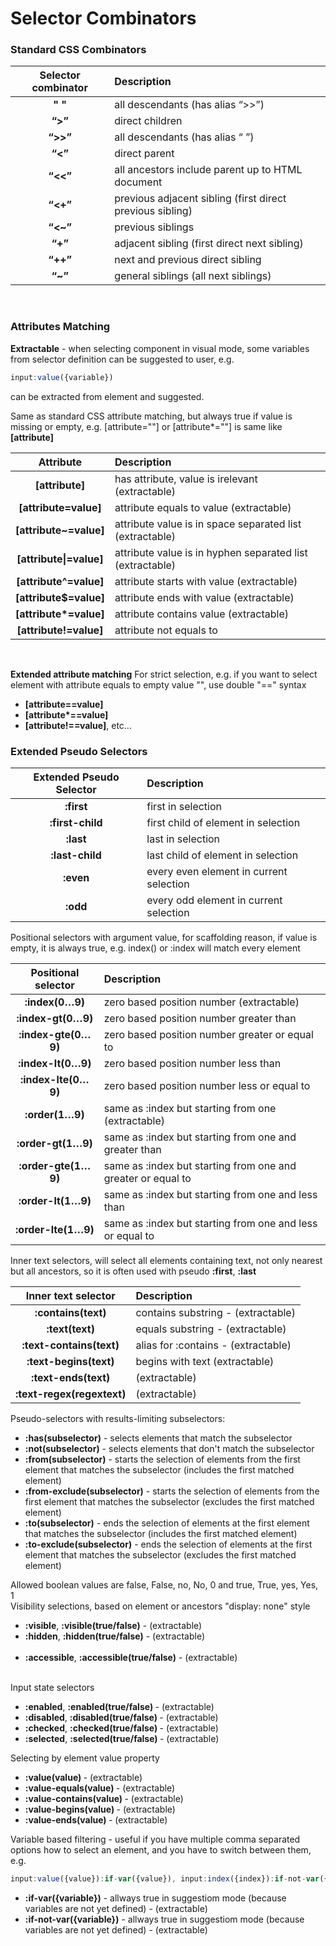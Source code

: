 # Selector Combinators 

### Standard CSS Combinators

<table>
    <thead>
        <tr>
            <th style="text-align:center">Selector combinator</th>
            <th style="text-align:left">Description</th>
        </tr>
    </thead>
    <tbody>
        <tr>
            <td style="text-align:center"><strong>&quot; &quot;</strong></td>
            <td style="text-align:left">all descendants (has alias “&gt;&gt;”)</td>
        </tr>
        <tr>
            <td style="text-align:center"><strong>“&gt;”</strong></td>
            <td style="text-align:left">direct children</td>
        </tr>
        <tr>
            <td style="text-align:center"><strong>“&gt;&gt;”</strong></td>
            <td style="text-align:left">all descendants (has alias “ ”)</td>
        </tr>
        <tr>
            <td style="text-align:center"><strong>“&lt;”</strong></td>
            <td style="text-align:left">direct parent</td>
        </tr>
        <tr>
            <td style="text-align:center"><strong>“&lt;&lt;”</strong></td>
            <td style="text-align:left">all ancestors include parent up to HTML document</td>
        </tr>
        <tr>
            <td style="text-align:center"><strong>“&lt;+”</strong></td>
            <td style="text-align:left">previous adjacent sibling (first direct previous sibling)</td>
        </tr>
        <tr>
            <td style="text-align:center"><strong>“&lt;~”</strong></td>
            <td style="text-align:left">previous siblings</td>
        </tr>
        <tr>
            <td style="text-align:center"><strong>“+”</strong></td>
            <td style="text-align:left">adjacent sibling (first direct next sibling)</td>
        </tr>
        <tr>
            <td style="text-align:center"><strong>“++”</strong></td>
            <td style="text-align:left">next and previous direct sibling</td>
        </tr>
        <tr>
            <td style="text-align:center"><strong>“~”</strong></td>
            <td style="text-align:left">general siblings (all next siblings)</td>
        </tr>
    </tbody>
</table>

<br>

### Attributes Matching 

**Extractable** - when selecting component in visual mode, some variables from selector definition can be suggested to user, e.g. 
```javascript
input:value({variable}) 
``` 
can be extracted from element and suggested.

Same as standard CSS attribute matching, but always true if value is missing or empty, e.g. [attribute=""] or [attribute\*=""] is same like **[attribute]**     

<table>
    <thead>
        <tr>
            <th style="text-align:center">Attribute</th>
            <th style="text-align:left">Description</th>
        </tr>
    </thead>
    <tbody>
        <tr>
            <td style="text-align:center"><strong>[attribute]</strong></td>
            <td style="text-align:left">has attribute, value is irelevant (extractable)</td>
        </tr>
        <tr>
            <td style="text-align:center"><strong>[attribute=value]</strong></td>
            <td style="text-align:left">attribute equals to value (extractable)</td>
        </tr>
        <tr>
            <td style="text-align:center"><strong>[attribute~=value]</strong></td>
            <td style="text-align:left">attribute value is in space separated list (extractable)</td>
        </tr>
        <tr>
            <td style="text-align:center"><strong>[attribute|=value]</strong></td>
            <td style="text-align:left">attribute value is in hyphen separated list (extractable)</td>
        </tr>
        <tr>
            <td style="text-align:center"><strong>[attribute^=value]</strong></td>
            <td style="text-align:left">attribute starts with value (extractable)</td>
        </tr>
        <tr>
            <td style="text-align:center"><strong>[attribute$=value]</strong></td>
            <td style="text-align:left">attribute ends with value (extractable)</td>
        </tr>
        <tr>
            <td style="text-align:center"><strong>[attribute*=value]</strong></td>
            <td style="text-align:left">attribute contains value (extractable)</td>
        </tr>
        <tr>
            <td style="text-align:center"><strong>[attribute!=value]</strong></td>
            <td style="text-align:left">attribute not equals to</td>
        </tr>
    </tbody>
</table>
<br>

**Extended attribute matching**
For strict selection, e.g. if you want to select element with attribute equals to empty value "", use double "==" syntax

* **[attribute==value]**
* **[attribute\*==value]**
* **[attribute!==value]**, etc…  


### Extended Pseudo Selectors
<table>
    <thead>
        <tr>
            <th style="text-align:center">Extended Pseudo Selector</th>
            <th style="text-align:left">Description</th>
        </tr>
    </thead>
    <tbody>
        <tr>
            <td style="text-align:center"><strong>:first</strong></td>
            <td style="text-align:left">first in selection</td>
        </tr>
        <tr>
            <td style="text-align:center"><strong>:first-child</strong></td>
            <td style="text-align:left">first child of element in selection</td>
        </tr>
        <tr>
            <td style="text-align:center"><strong>:last</strong></td>
            <td style="text-align:left">last in selection</td>
        </tr>
        <tr>
            <td style="text-align:center"><strong>:last-child</strong></td>
            <td style="text-align:left">last child of element in selection</td>
        </tr>
        <tr>
            <td style="text-align:center"><strong>:even</strong></td>
            <td style="text-align:left">every even element in current selection</td>
        </tr>
        <tr>
            <td style="text-align:center"><strong>:odd</strong></td>
            <td style="text-align:left">every odd element in current selection</td>
        </tr>
    </tbody>
</table>


Positional selectors with argument value, for scaffolding reason, if value is empty, it is always true, e.g. index() or :index will match every element      

<table>
    <thead>
        <tr>
            <th style="text-align:center">Positional selector</th>
            <th style="text-align:left">Description</th>
        </tr>
    </thead>
    <tbody>
        <tr>
            <td style="text-align:center"><strong>:index(0…9)</strong></td>
            <td style="text-align:left">zero based position number (extractable)</td>
        </tr>
        <tr>
            <td style="text-align:center"><strong>:index-gt(0…9)</strong></td>
            <td style="text-align:left">zero based position number greater than</td>
        </tr>
        <tr>
            <td style="text-align:center"><strong>:index-gte(0…9)</strong></td>
            <td style="text-align:left">zero based position number greater or equal to </td>
        </tr>
        <tr>
            <td style="text-align:center"><strong>:index-lt(0…9)</strong></td>
            <td style="text-align:left">zero based position number less than </td>
        </tr>
        <tr>
            <td style="text-align:center"><strong>:index-lte(0…9)</strong></td>
            <td style="text-align:left">zero based position number less or equal to</td>
        </tr>
        <tr>
            <td style="text-align:center"><strong>:order(1…9)</strong></td>
            <td style="text-align:left">same as :index but starting from one (extractable)</td>
        </tr>
        <tr>
            <td style="text-align:center"><strong>:order-gt(1…9)</strong></td>
            <td style="text-align:left">same as :index but starting from one and greater than </td>
        </tr>
        <tr>
            <td style="text-align:center"><strong>:order-gte(1…9)</strong></td>
            <td style="text-align:left">same as :index but starting from one and greater or equal to</td>
        </tr>
        <tr>
            <td style="text-align:center"><strong>:order-lt(1…9)</strong></td>
            <td style="text-align:left">same as :index but starting from one and less than</td>
        </tr>
        <tr>
            <td style="text-align:center"><strong>:order-lte(1…9)</strong></td>
            <td style="text-align:left">same as :index but starting from one and less or equal to</td>
        </tr>
    </tbody>
</table>

Inner text selectors, will select all elements containing text, not only nearest but all ancestors, so it is often used with pseudo <b>:first</b>, <b>:last</b>      

<table>
    <thead>
        <tr>
            <th style="text-align:center">Inner text selector</th>
            <th style="text-align:left">Description</th>
        </tr>
    </thead>
    <tbody>
        <tr>
            <td style="text-align:center"><strong>:contains(text)</strong></td>
            <td style="text-align:left">contains substring - (extractable)</td>
        </tr>
        <tr>
            <td style="text-align:center"><strong>:text(text)</strong></td>
            <td style="text-align:left">equals substring - (extractable)</td>
        </tr>
        <tr>
            <td style="text-align:center"><strong>:text-contains(text)</strong></td>
            <td style="text-align:left">alias for :contains - (extractable)</td>
        </tr>
        <tr>
            <td style="text-align:center"><strong>:text-begins(text)</strong></td>
            <td style="text-align:left">begins with text (extractable)</td>
        </tr>
        <tr>
            <td style="text-align:center"><strong>:text-ends(text)</strong></td>
            <td style="text-align:left">(extractable)</td>
        </tr>
        <tr>
            <td style="text-align:center"><strong>:text-regex(regextext)</strong></td>
            <td style="text-align:left">(extractable)</td>
        </tr>
    </tbody>
</table>

Pseudo-selectors with results-limiting subselectors:
<ul>
    <li> <b>:has(subselector)</b> -  selects elements that match the subselector</li>
    <li> <b>:not(subselector)</b> - selects elements that don't match the subselector</li>
    <li> <b>:from(subselector)</b> - starts the selection of elements from the first element that matches the subselector (includes the first matched element)</li>
    <li> <b>:from-exclude(subselector)</b> - starts the selection of elements from the first element that matches the subselector (excludes the first matched element)</li>
    <li> <b>:to(subselector)</b> - ends the selection of elements at the first element that matches the subselector (includes the first matched element)</li>
    <li> <b>:to-exclude(subselector)</b> - ends the selection of elements at the first element that matches the subselector (excludes the first matched element)</li>
</ul>

Allowed boolean values are false, False, no, No, 0 and true, True, yes, Yes, 1      
Visibility selections, based on element or ancestors "display: none" style  
<ul>
    <li> <b>:visible</b>, <b>:visible(true/false)</b> - (extractable)  </li>
    <li> <b>:hidden</b>, <b>:hidden(true/false)</b> - (extractable) </li>      
    <li> <b>:accessible</b>, <b>:accessible(true/false)</b> - (extractable)</li>      
</ul>

Input state selectors  
<ul>
    <li> <b>:enabled</b>, <b>:enabled(true/false) </b>- (extractable)  </li>
    <li> <b>:disabled</b>, <b>:disabled(true/false) </b>- (extractable)  </li>
    <li> <b>:checked</b>, <b>:checked(true/false) </b>- (extractable)  </li>
    <li> <b>:selected</b>, <b>:selected(true/false) </b>- (extractable) </li>  
</ul>

Selecting by element value property  
<ul>
    <li> <b>:value(value) </b>- (extractable)  </li>
    <li> <b>:value-equals(value) </b>- (extractable)  </li>
    <li> <b>:value-contains(value) </b>- (extractable)  </li>
    <li> <b>:value-begins(value) </b>- (extractable) </li>  
    <li> <b>:value-ends(value) </b>- (extractable)  </li>
</ul>

<!-- Location url based filtering - useful if you have many components, but not all of them are suitable for some pages, it helps to filter them    
<ul>
    <li> <b>:url-contains(text)</b>  </li>
    <li> <b>:url-query-contains(text) </b>- exclude "?"  </li>
    <li> <b>:url-hash-contains(text)</b> - exclude "#"  </li>
    <li> <b>:url-equals(text)</b>  </li>
    <li> <b>:url-query-equals(text) </b>- exclude "?" </li> 
    <li> <b>:url-hash-equals(text) </b>- exclude "#"  </li>
</ul> -->

Variable based filtering - useful if you have multiple comma separated options how to select an element, and you have to switch between them, e.g. 
```javascript
input:value({value}):if-var({value}), input:index({index}):if-not-var({value})    
```
<ul>
    <li> <b>:if-var({variable})</b> - allways true in suggestiom mode (because variables are not yet defined) - (extractable) </li>
    <li> <b>:if-not-var({variable})</b> - allways true in suggestiom mode (because variables are not yet defined) - (extractable)</li>
</ul>
